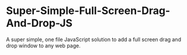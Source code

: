 # Super-Simple-Full-Screen-Drag-And-Drop-JS
A super simple, one file JavaScript solution to add a full screen drag and drop window to any web page.
